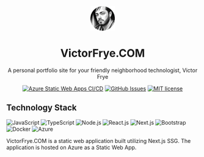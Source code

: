 <div align="center">
    <img src="public\images\profile.png" alt="profile of Victor Frye" height="64" width="64" />
    <h1>VictorFrye.COM</h1>
    <p>A personal portfolio site for your friendly neighborhood technologist, Victor Frye</p>
</div>

<div align="center">

[![Azure Static Web Apps CI/CD](https://github.com/victorfrye/dotcom/actions/workflows/azure-swa.yml/badge.svg)](https://github.com/victorfrye/dotcom/actions/workflows/azure-swa.yml)
[![GitHub Issues](https://img.shields.io/github/issues/victorfrye/dotcom)](https://github.com/victorfrye/dotcom/issues)
[![MIT license](https://img.shields.io/badge/License-MIT-blue.svg)](/LICENSE)

</div>

## Technology Stack

<p align="left">
    <a href="https://developer.mozilla.org/en-us/docs/web/javascript" target="_blank" rel="noreferrer" style="text-decoration: none;">
        <img src="https://raw.githubusercontent.com/victorfrye/victorfrye/main/images/javascript.svg" width="36" height="36" alt="JavaScript" />
    </a>
    <a href="https://www.typescriptlang.org/" target="_blank" rel="noreferrer" style="text-decoration: none;">
        <img src="https://raw.githubusercontent.com/victorfrye/victorfrye/main/images/typescript.svg" width="36" height="36" alt="TypeScript" />
    </a>
    <a href="https://nodejs.org/en/" target="_blank" rel="noreferrer" style="text-decoration: none;">
        <img src="https://raw.githubusercontent.com/victorfrye/victorfrye/main/images/nodejs.svg" width="36" height="36" alt="Node.js" />
    </a>
    <a href="https://react.dev/" target="_blank" rel="noreferrer" style="text-decoration: none;">
        <img src="https://raw.githubusercontent.com/victorfrye/victorfrye/main/images/reactjs.svg" width="36" height="36" alt="React.js" />
    </a>
    <a href="https://nextjs.org/" target="_blank" rel="noreferrer" style="text-decoration: none;">
        <img src="https://raw.githubusercontent.com/victorfrye/victorfrye/main/images/nextjs.svg" width="36" height="36" alt="Next.js" />
    <a href="https://getbootstrap.com/" target="_blank" rel="noreferrer" style="text-decoration: none;">
        <img src="https://raw.githubusercontent.com/victorfrye/victorfrye/main/images/bootstrap.svg" width="36" height="36" alt="Bootstrap" />
    </a>
    <a href="https://www.docker.com/" target="_blank" rel="noreferrer" style="text-decoration: none;">
        <img src="https://raw.githubusercontent.com/victorfrye/victorfrye/main/images/docker.svg" width="36" height="36" alt="Docker" />
    </a>
    <a href="https://azure.microsoft.com/en-us/" target="_blank" rel="noreferrer" style="text-decoration: none;">
        <img src="https://raw.githubusercontent.com/victorfrye/victorfrye/main/images/azure.svg" width="36" height="36" alt="Azure" />
    </a>
</p>

VictorFrye.COM is a static web application built utilizing Next.js SSG. The application is hosted on Azure as a Static Web App.
